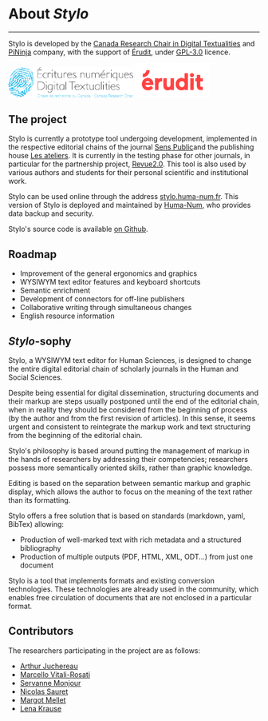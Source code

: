 # About ***_Stylo_***

---

Stylo is developed by the [Canada Research Chair in Digital Textualities](https://ecrituresnumeriques.ca/en/) and [PiNinja](https://3.14159.ninja/) company, with the support of [Érudit](https://www.erudit.org/en/), under [GPL-3.0](https://github.com/EcrituresNumeriques/stylo/blob/master/LICENSE) licence.

<img src="uploads/images/logo-crc-ecrinum.png" alt="logoErudit" class="img-responsive img-thumbnail" style="max-width:250px">

<img src="uploads/images/erudit-logotype-rouge.png" alt="logoErudit" class="img-responsive img-thumbnail" style="max-width:150px">

## The project

Stylo is currently a prototype tool undergoing development, implemented in the respective editorial chains of the journal [Sens Public](http://sens-public.org)and the publishing house [Les ateliers](https://ateliers.sens-public.org). It is currently in the testing phase for other journals, in particular for the partnership project, [Revue2.0](http://revue20.org/). This tool is also used by various authors and students for their personal scientific and institutional work.

Stylo can be used online through the address [stylo.huma-num.fr](https://stylo.huma-num.fr/). This version of Stylo is deployed and maintained by [Huma-Num](https://www.huma-num.fr/), who provides data backup and security.

Stylo\'s source code is available [on Github](https://github.com/EcrituresNumeriques/stylo/).

## Roadmap

- Improvement of the general ergonomics and graphics
- WYSIWYM text editor features and keyboard shortcuts
- Semantic enrichment
- Development of connectors for off-line publishers
- Collaborative writing through simultaneous changes
- English resource information

## *Stylo*-sophy

Stylo, a WYSIWYM text editor for Human Sciences, is designed to change the entire digital editorial chain of scholarly journals in the Human and Social Sciences.

Despite being essential for digital dissemination, structuring documents and their markup are steps usually postponed until the end of the editorial chain, when in reality they should be considered from the beginning of process (by the author and from the first revision of articles). In this sense, it seems urgent and consistent to reintegrate the markup work and text structuring from the beginning of the editorial chain.

Stylo's philosophy is based around putting the management of markup in the hands of researchers by addressing their competencies; researchers possess more semantically oriented skills, rather than graphic knowledge.

Editing is based on the separation between semantic markup and graphic display, which allows the author to focus on the meaning of the text rather than its formatting.

Stylo offers a free solution that is based on standards (markdown, yaml, BibTex) allowing:

- Production of well-marked text with rich metadata and a structured bibliography
- Production of multiple outputs (PDF, HTML, XML, ODT...) from just one document

Stylo is a tool that implements formats and existing conversion technologies. These technologies are already used in the community, which enables free circulation of documents that are not enclosed in a particular format.

## Contributors

The researchers participating in the project are as follows:
- [Arthur Juchereau](https://ecrituresnumeriques.ca/en/Team/Arthur-Juchereau)
- [Marcello Vitali-Rosati](https://ecrituresnumeriques.ca/en/Team/Marcello-Vitali-Rosati)
- [Servanne Monjour](https://ecrituresnumeriques.ca/en/Team/Servanne-Monjour)
- [Nicolas Sauret](https://ecrituresnumeriques.ca/en/Team/Nicolas-Sauret)
- [Margot Mellet](https://ecrituresnumeriques.ca/en/Team/Margot-Mellet)
- [Lena Krause](https://ecrituresnumeriques.ca/en/Team/Lena-Krause)
